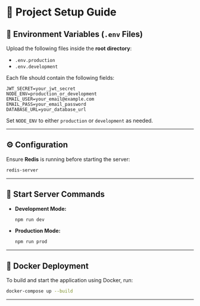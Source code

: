 # 📌 Project Setup Guide  

## 📂 Environment Variables (`.env` Files)  
Upload the following files inside the **root directory**:  
- `.env.production`  
- `.env.development`  

Each file should contain the following fields:  
```plaintext
JWT_SECRET=your_jwt_secret
NODE_ENV=production_or_development
EMAIL_USER=your_email@example.com
EMAIL_PASS=your_email_password
DATABASE_URL=your_database_url
```
Set `NODE_ENV` to either `production` or `development` as needed.  

---

## ⚙️ Configuration  
Ensure **Redis** is running before starting the server:  
```sh
redis-server
```

---

## 🚀 Start Server Commands  
- **Development Mode:**  
  ```sh
  npm run dev
  ```
- **Production Mode:**  
  ```sh
  npm run prod
  ```

---

## 🐳 Docker Deployment  
To build and start the application using Docker, run:  
```sh
docker-compose up --build
```

---